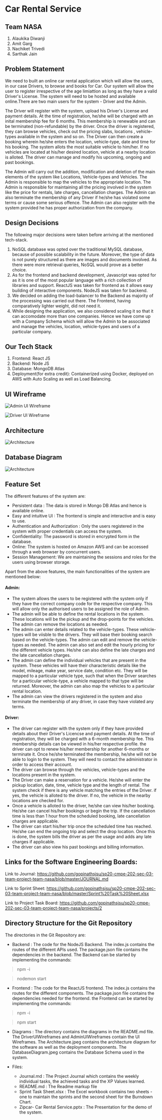 # Car Rental Service

## Team NASA
1. Alaukika Diwanji 
2. Amit Garg
3. Nachiket Trivedi
4. Sarthak Jain

## Problem Statement
We need to built an online car rental application which will allow the users, in our case Drivers, to browse and books for Car. Our system will allow the user to register irrespective of the age limiattion as long as they have a valid Driver's License. The system will need to be hosted and available online.There are two main users for the system - Driver and the Admin. 

The Driver will register with the system, upload his Driver's License and payment details. At the time of registration, he/she will be charged with an inital membership fee for 6 months. This membership is renewable and can be terminated (non-refundable) by the driver. Once the driver is registered, they can browse vehicles, check out the pricing slabs, locations , vehicle-types available in the system and so on. The Driver can then create a booking wherein he/she enters the location, vehicle-type, date and time for his booking. The system allots the most suitable vehicle to him/her. If no vehicles are located at his/her desired location, vehicle at a nearby location is alloted. The driver can manage and modify his upcoming, ongoing and past bookings.

The Admin will carry out the addition, modification and deletion of the main elements of the system like Locations, Vehicle-types and Vehicles. The Admin is responsible to map the vehicles to the appropriate location. The Admin is responsible for maintaining all the pricing involved in the system like the price for rentals, late charges, cancellation charges. The Admin can also terminate the membership of any Driver if he/she has violated some terms or cause some serious offence. The Admin can also register with the system provided he has proper authorization from the company.

## Design Decisions
The following major decisions were taken before arriving at the mentioned tech-stack.
1. NoSQL database was opted over the traditional MySQL database, because of possible scalability in the future. Moreover, the type of data is not purely structured as there are images and documents involved. As there were more retrieval queries, NoSQL would prove as a better choice.
2. As for the frontend and backend development, Javascript was opted for as it is one of the most popular language with a rich collection of libraries and support. ReactJS was taken for frontend as it allows easy building of interactive components. NodeJS was taken for backend.
3. We decided on adding the load-balancer to the Backend as majority of the processing was carried out there. The Frontend, having comparatively lighter weight, did not need it.
4. While designing the application, we also considered scaling it so that it can accomodate more than one companies. Hence we have come up with a Company Schema which will allow the Admin to be associated and manage the vehicles, location, vehicle-types and users of a particular company.

## Our Tech Stack
1. Frontend: React JS
2. Backend: Node JS
3. Database: MongoDB Atlas
4. Deployment(for extra credit): Containerized using Docker, deployed on AWS with Auto Scaling as well as Load Balancing.

## UI Wireframe
![Admin UI Wireframe](https://github.com/gopinathsjsu/sp20-cmpe-202-sec-03-team-project-team-nasa/blob/master/Diagrams/AdminUIWireframes.jpg)

![Driver UI Wireframe](https://github.com/gopinathsjsu/sp20-cmpe-202-sec-03-team-project-team-nasa/blob/master/Diagrams/DriverUIWireframes.jpg)

## Architecture
![Architecture](https://github.com/gopinathsjsu/sp20-cmpe-202-sec-03-team-project-team-nasa/blob/master/Diagrams/Architecture.jpeg)

## Database Diagram
![Architecture](https://github.com/gopinathsjsu/sp20-cmpe-202-sec-03-team-project-team-nasa/blob/master/Diagrams/Database%20Diagram.jpeg)

## Feature Set

The different features of the system are:
* Persistent data : The data is stored in Mongo DB Atlas and hence is available online.
* Easy and intuitive UI : The frontend is simple and interactive and is easy to use.
* Authentication and Authorization : Only the users registered in the system with proper credentials can access the system.
* Confidentiality: The password is stored in encrypted form in the database.
* Online: The system is hosted on Amazon AWS and can be accessed through a web browser by concurrent users.
* Session Management: We are maintaining the sessions and roles for the users using browser storage.

Apart from the above features, the main functionalities of the system are mentioned below:

#### Admin: 
* The system allows the users to be registered with the system only if they have the correct company code for the respective company. This will allow only the authorised users to be assigned the role of Admin. 
* The admin will be able to define the rental locations in the system. These locations will be the pickup and the drop-points for the vehicles. The admin can remove the locations as needed.
* The admin can enter details related to the vehicle-types. These vehicle-types will be viisble to the drivers. They will base their booking search based on the vehicle-types. The admin can edit and remove the vehicle-types as needed. The admin can also set and edit the hourly pricing for the different vehicle types. He/she can also define the late charges and the late cancellation charges.
* The admin can define the individual vehicles that are present in the system. These vehicles will have their characteristic details like the model, mileage, make year, service date, condition etc. They will be mapped to a particular vehicle type, such that when the Driver searches for a particular vehicle-type, a vehicle mapped to that type will be returned. Moreover, the admin can also map the vehicles to a particular rental location.
* The admin can view the drivers registered in the system and also terminate the membership of any driver, in case they have violated any terms.

#### Driver:
* The driver can register with the system only if they have provided details about their Driver's Licencse and payment details. At the time of registration, they will be charged with a 6-month membership fee. This membership details can be viewed in his/her respective profile. the driver can opt to renew his/her membership for another 6-months or terminate it. Once he/she terminated the membership, he/she will not be able to login to the system. They will need to contact the administrator in order to access their account.
* The driver can browse through the vehicles, vehicle-types and the locations present in the system.
* The Driver can make a reservation for a vehicle. He/she will enter the pickup location, date, time, vehicle type and the length of rental. The system check if there is any vehicle matching the entries of the Driver. if yes, the vehicle is alloted to the driver. If no, the vehicle in the nearby locations are checked for.
* Once a vehicle is alloted to the driver, he/she can view his/her booking. He/she can cancel his/her bookings or begin the trip. If the cancellation time is less than 1 hour from the scheduled booking, late cancellation charges are applicable.
* The driver can start his/her trip once the scheduled time has reached. He/she can end the ongoing trip and select the drop location. Once this is done, the system bills the driver as per the usage and adds any late charges if applicable.
* The driver can also view his past bookings and billing information.


## Links for the Software Engineering Boards:

Link to Journal: https://github.com/gopinathsjsu/sp20-cmpe-202-sec-03-team-project-team-nasa/blob/master/JOURNAL.md

Link to Sprint Sheet: https://github.com/gopinathsjsu/sp20-cmpe-202-sec-03-team-project-team-nasa/blob/master/Sprint%20Task%20Sheet.xlsx

Link to Project Task Board: https://github.com/gopinathsjsu/sp20-cmpe-202-sec-03-team-project-team-nasa/projects/2



## Directory Structure for the Git Repository

The directories in the Git Repository are:
* Backend : The code for the NodeJS Backend. The index.js contains the routes of the different APIs used. The package.json file contains the dependencies in the backend. The Backend can be started by implementing the commands:
> npm -i

> nodemon start

* Frontend : The code for the ReactJS frontend. The index.js contains the routes for the different components. The package.json file contains the dependencies needed for the frontend. the Frontend can be started by implementing the commands:
> npm -i

> npm start

* Diagrams : The directory contains the diagrams in the README.md file. The DriverUIWireframes and AdminUIWireframes contain the UI Wireframes. The Architecture.jpeg contains the architecture diagram for the software as well as the deployment components. The DatabaseDiagram.jpeg contains the Database Schema used in the system.

* Files:
  * Journal.md : The Project Journal which contains the weekly individual tasks, the achieved tasks and the XP Values learned.
  * README.md : The Readme markup file
  * Sprint Task Sheet.xlsx : The Excel workbook contains two sheets - one to maintain the sprints and the second sheet for the Burndown Chart.
  * Zipcar- Car Rental Service.pptx : The Presentation for the demo of the system.
